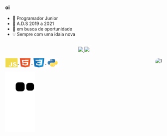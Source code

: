### oi
- 🌱 Programador Junior
- 🤔 A.D.S 2019 a 2021
- 🧭 em busca de oportunidade
- 💡 Sempre com uma idaia nova

<br>
<div align="center">
  <a href="https://github.com/JuniorRodrigu">
  <img height="180em" src="https://github-readme-stats.vercel.app/api?username=JuniorRodrigu&show_icons=true&theme=dark&include_all_commits=true&count_private=true"/>
  <img height="180em" src="https://github-readme-stats.vercel.app/api/top-langs/?username=JuniorRodrigu&layout=compact&langs_count=7&theme=dark"/>
</div>
  <div style="display: inline_block"><br>
  <img align="center" alt="Js" height="30" width="40" src="https://raw.githubusercontent.com/devicons/devicon/master/icons/javascript/javascript-plain.svg">
  <img align="center" alt="HTML" height="30" width="40" src="https://raw.githubusercontent.com/devicons/devicon/master/icons/html5/html5-original.svg">
  <img align="center" alt="CSS" height="30" width="40" src="https://raw.githubusercontent.com/devicons/devicon/master/icons/css3/css3-original.svg">
  <img align="center" alt="Python" height="30" width="40" src="https://raw.githubusercontent.com/devicons/devicon/master/icons/python/python-original.svg">
  <img align="right" alt="1" height="150" style="border-radius:50px;"  
   src="https://instagram.ffor15-1.fna.fbcdn.net/v/t51.2885-15/90056829_1247207042145615_4039005239647953600_n.jpg?stp=dst-jpg_e35&amp;_nc_ht=instagram.ffor15-1.fna.fbcdn.net&amp;_nc_cat=103&amp;_nc_ohc=BO9LlzDTHSsAX-GfQqe&amp;edm=ALQROFkBAAAA&amp;ccb=7-4&amp;ig_cache_key=MjI2ODAwOTkzNzcyMjc0NzAxNg%3D%3D.2-ccb7-4&amp;oh=00_AT_875cOWuvRzULxmIaY0V5dhMJDzc2TUkThLStueDF9bw&amp;oe=627EF245&amp;_nc_sid=30a2ef"">
</div>
                                                                                                                                                
<div>                                                                                                                                                

  ![Snake animation](https://github.com/rafaballerini/rafaballerini/blob/output/github-contribution-grid-snake.svg)
 
</div>
